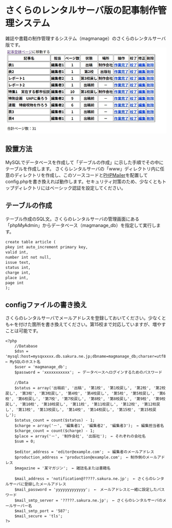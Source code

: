 # さくらのレンタルサーバ版の記事制作管理システム
雑誌や書籍の制作管理するシステム（magmanage）のさくらのレンタルサーバ版です。
![記事制作管理システム](image.jpg)
## 設置方法
MySQLでデータベースを作成して「デーブルの作成」に示した手順でその中にテーブルを作成します。 さくらレンタルサーバの「www」ディレクトリ内に任意のディレクトリを作成し、このソースコードと[PHPMailer](https://github.com/Synchro/PHPMailer.git)を配置してconfig.phpを書き換えれば動作します。セキュリティ対策のため、少なくともトップディレクトリにはベーシック認証を設定してください。

## テーブルの作成
テーブル作成のSQL文。さくらのレンタルサーバの管理画面にある「phpMyAdmin」からデータベース（magmanage_db）を指定して実行します。
```
create table article (
pkey int auto_increment primary key,
valid int,
number int not null,
issue text,
status int,
charge int,
place int,
page int
); 
```
## configファイルの書き換え
さくらのレンタルサーバでメールアドレスを登録しておいてください。少なくとも←を付けた箇所を書き換えてください。第15校まで対応していますが、増やすことは可能です。
```
<?php
    //Database
    $dsn = 'mysql:host=mysqxxxxx.db.sakura.ne.jp;dbname=magmanage_db;charser=utf8'; ← MySQLのホスト名
    $user = 'magmanage_db';
    $password = 'xxxxxxxxxxx';　← データベースへログインするためのパスワード

    //Data
    $status = array('出稿前', '出稿', '第1校', '第1校戻し', '第2校', '第2校戻し', '第3校', '第3校戻し', '第4校', '第4校戻し', '第5校', '第5校戻し', '第6校', '第6校戻し', '第7校', '第7校戻し', '第8校', '第8校戻し', '第9校', '第9校戻し', '第10校', '第10校戻し', '第11校', '第11校戻し', '第12校', '第12校戻し', '第13校', '第13校戻し', '第14校', '第14校戻し', '第15校', '第15校戻し');
    $status_count = count($status) - 1;
    $charge = array('－', '編集者1', '編集者2', '編集者3');　← 編集担当者名
    $charge_count = count($charge) - 1;
    $place = array('－', '制作会社', '出版社');　← それぞれの会社名
    $sum = 0;

    $editor_address = 'editor@example.com';　← 編集者のメールアドレス
    $production_address = 'production@example.com';　← 制作側のメールアドレス
    $magazine = '某マガジン';　← 雑誌名または書籍名
    
    $mail_address = 'notification@?????.sakura.ne.jp';　← さくらのレンタルサーバに登録したメールアドレス　
    $mail_password = 'yyyyyyyyyyyyy';　←　メールアドレスと一緒に設定したパスワード
    $mail_smtp_server = '?????.sakura.ne.jp';　← さくらのレンタルサーバのメールサーバー名
    $mail_smtp_port = '587';
    $mail_secure = 'tls';
?>
```

